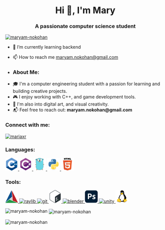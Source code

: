 <h1 align="center">Hi 👋, I'm Mary</h1>
<h3 align="center">A passionate computer science student</h3>

<p align="left"> <a href="https://github.com/ryo-ma/github-profile-trophy"><img src="https://github-profile-trophy.vercel.app/?username=maryam-nokohan" alt="maryam-nokohan" /></a> </p>

- 🌱 I’m currently learning backend

- 📫 How to reach me maryam.nokohan@gmail.com

- <h3 align="left">About Me:</h3>

<ul>
  <li>🎓 I'm a computer engineering student with a passion for learning and building creative projects.</li>
  <li>🎮 I enjoy working with C++, and game development tools.</li>
  <li>🎨 I'm also into digital art, and visual creativity.</li>
  <li>📬 Feel free to reach out: <b>maryam.nokohan@gmail.com</b></li>
</ul>


<h3 align="left">Connect with me:</h3>
<p align="left">
<a href="https://discord.gg/mariaxr" target="blank"><img align="center" src="https://raw.githubusercontent.com/rahuldkjain/github-profile-readme-generator/master/src/images/icons/Social/discord.svg" alt="mariaxr" height="30" width="40" /></a>
</p>

<h3 align="left">Languages:</h3>
<p align="left">
  <a href="https://www.w3schools.com/cpp/" target="_blank" rel="noreferrer">
    <img src="https://raw.githubusercontent.com/devicons/devicon/master/icons/cplusplus/cplusplus-original.svg" alt="cplusplus" width="40" height="40"/>
  </a>
  <a href="https://www.w3schools.com/cs/" target="_blank" rel="noreferrer">
    <img src="https://raw.githubusercontent.com/devicons/devicon/master/icons/csharp/csharp-original.svg" alt="csharp" width="40" height="40"/>
  </a>
  <a href="https://golang.org" target="_blank" rel="noreferrer">
    <img src="https://raw.githubusercontent.com/devicons/devicon/master/icons/go/go-original.svg" alt="go" width="40" height="40"/>
  </a>
  <a href="https://www.python.org" target="_blank" rel="noreferrer">
    <img src="https://raw.githubusercontent.com/devicons/devicon/master/icons/python/python-original.svg" alt="python" width="40" height="40"/>
  </a>
  <a href="https://www.w3.org/html/" target="_blank" rel="noreferrer">
    <img src="https://raw.githubusercontent.com/devicons/devicon/master/icons/html5/html5-original-wordmark.svg" alt="html5" width="40" height="40"/>
  </a>
</p>

<h3 align="left">Tools:</h3>
<p align="left">
  <a href="https://cmake.org/" target="_blank" rel="noreferrer">
    <img src="https://raw.githubusercontent.com/devicons/devicon/master/icons/cmake/cmake-original.svg" alt="cmake" width="40" height="40"/>
  </a>
  <a href="https://www.raylib.com/" target="_blank" rel="noreferrer">
    <img src="https://www.raylib.com/favicon.ico" alt="raylib" width="40" height="40"/>
  </a>
  <a href="https://git-scm.com/" target="_blank" rel="noreferrer">
    <img src="https://www.vectorlogo.zone/logos/git-scm/git-scm-icon.svg" alt="git" width="40" height="40"/>
  </a>
  <a href="https://www.gnu.org/software/bash/" target="_blank" rel="noreferrer"> 
  <img src="https://raw.githubusercontent.com/devicons/devicon/master/icons/bash/bash-original.svg" alt="bash" width="40" height="40"/> 
</a>
  <a href="https://www.blender.org/" target="_blank" rel="noreferrer">
    <img src="https://download.blender.org/branding/community/blender_community_badge_white.svg" alt="blender" width="40" height="40"/>
  </a>
<a href="https://www.adobe.com/products/photoshop.html" target="_blank" rel="noreferrer"> 
  <img src="https://raw.githubusercontent.com/devicons/devicon/master/icons/photoshop/photoshop-plain.svg" alt="photoshop" width="40" height="40"/> 
</a>
  <a href="https://unity.com/" target="_blank" rel="noreferrer">
    <img src="https://www.vectorlogo.zone/logos/unity3d/unity3d-icon.svg" alt="unity" width="40" height="40"/>
  </a>
  <a href="https://www.linux.org/" target="_blank" rel="noreferrer">
    <img src="https://raw.githubusercontent.com/devicons/devicon/master/icons/linux/linux-original.svg" alt="linux" width="40" height="40"/>
  </a>
</p>

<p><img align="left" src="https://github-readme-stats.vercel.app/api/top-langs?username=maryam-nokohan&show_icons=true&locale=en&layout=compact" alt="maryam-nokohan" /></p>

<p>&nbsp;<img align="center" src="https://github-readme-stats.vercel.app/api?username=maryam-nokohan&show_icons=true&locale=en" alt="maryam-nokohan" /></p>

<p><img align="center" src="https://github-readme-streak-stats.herokuapp.com/?user=maryam-nokohan&" alt="maryam-nokohan" /></p>
